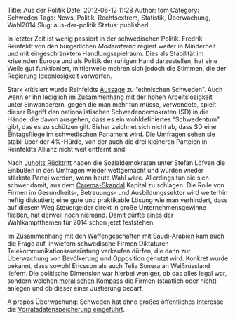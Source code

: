 Title: Aus der Politik
Date: 2012-06-12 11:28
Author: tom
Category: Schweden
Tags: News, Politik, Rechtsextrem, Statistik, Überwachung, Wahl2014
Slug: aus-der-politik
Status: published

In letzter Zeit ist wenig passiert in der schwedischen Politik. Fredrik
Reinfeldt von den bürgerlichen *Moderaterna* regiert weiter in
Minderheit und mit eingeschränktem Handlungsspielraum. Dies als
Stabilität im kriselnden Europa und als Politik der ruhigen Hand
darzustellen, hat eine Weile gut funktioniert, mittlerweile mehren sich
jedoch die Stimmen, die der Regierung Ideenlosigkeit vorwerfen.

Stark kritisiert wurde Reinfeldts
[Aussage](http://sverigesradio.se/sida/gruppsida.aspx?programid=2108&grupp=2397&artikel=5108949)
zu “ethnischen Schweden”. Auch wenn er ihn lediglich im Zusammenhang mit
der hohen Arbeitslosigkeit unter Einwanderern, gegen die man mehr tun
müsse, verwendete, spielt dieser Begriff den nationalistischen
Schwedendemokraten (SD) in die Hände, die davon ausgehen, dass es ein
wohldefiniertes “Schwedentum” gibt, das es zu schützen gilt. Bisher
zeichnet sich nicht ab, dass SD eine Eintagsfliege im schwedischen
Parlament wird. Die Umfragen sehen sie stabil über der 4%-Hürde, von der
auch die drei kleineren Parteien in Reinfeldts Allianz nicht weit
entfernt sind.

Nach [Juholts
Rücktritt](http://www.fiket.de/2012/01/25/wort-der-woche-juholtare/)
haben die Sozialdemokraten unter Stefan Löfven die Einbußen in den
Umfragen wieder wettgemacht und würden wieder stärkste Partei werden,
wenn heute Wahl wäre. Allerdings tun sie sich schwer damit, aus dem
[Carema-Skandal](http://www.fiket.de/2011/11/15/skandal-um-privatisierte-altenbetreuung/)
Kapital zu schlagen. Die Rolle von Firmen im Gesundheits-, Betreuungs-
und Ausbildungssektor wird weiterhin heftig diskutiert; eine gute und
praktikable Lösung wie man verhindert, dass auf diesem Weg Steuergelder
direkt in große Unternehmensgewinne fließen, hat derweil noch niemand.
Damit dürfte eines der Wahlkampfthemen für 2014 schon jetzt feststehen.

Im Zusammenhang mit den [Waffengeschäften mit
Saudi-Arabien](http://www.fiket.de/2012/03/29/schwedische-waffen-an-saudi-arabien/)
kam auch die Frage auf, inwiefern schwedische Firmen Diktaturen
Telekommunikationsausrüstung verkaufen dürfen, die dann zur Überwachung
von Bevölkerung und Opposition genutzt wird. Konkret wurde bekannt, dass
sowohl Ericsson als auch Telia Sonera an Weißrussland liefern. Die
politische Dimension war hierbei weniger, ob das alles legal war,
sondern welchen [moralischen
Kompass](http://www.dn.se/ledare/signerat/teleovervakning-ericsson-ser-langre-an-telia)
die Firmen (staatlich oder nicht) anlegen und ob dieser einer Justierung
bedarf.

A propos Überwachung: Schweden hat ohne großes öffentliches Interesse
die [Vorratsdatenspeicherung
eingeführt](http://sverigesradio.se/sida/gruppsida.aspx?programid=2108&grupp=2397&artikel=5027974).

